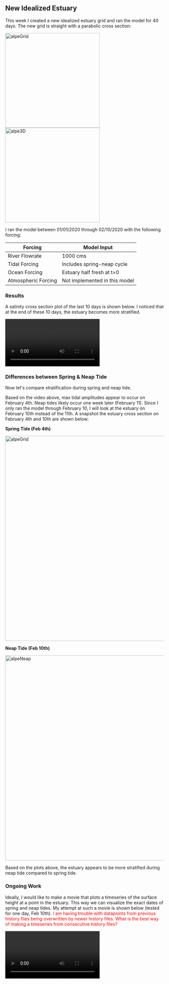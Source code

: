 ## New Idealized Estuary

This week I created a new idealized estuary grid and ran the model for 40 days.
The new grid is straight with a parabolic cross section:

<img src="https://user-images.githubusercontent.com/15829099/174153784-2b0df591-2562-40b4-bf9d-9dc329c6c8c2.png" alt="alpeGrid" width="300"/>
<img src="https://user-images.githubusercontent.com/15829099/174154568-19337c0b-80bf-4365-8895-f75dda3eb525.png" alt="alpe3D" width="300"/>

I ran the model between 01/01/2020 through 02/10/2020 with the following forcing:

|Forcing | Model Input|
|---|---|
|River Flowrate|1000 cms|
|Tidal Forcing| Includes spring-neap cycle|
|Ocean Forcing| Estuary half fresh at t=0|
|Atmospheric Forcing|Not implemented in this model|

### Results

A salinity cross section plot of the last 10 days is shown below. I noticed that at the end of these 10 days, the estuary becomes more stratified.

<video src="https://user-images.githubusercontent.com/15829099/173406059-3dc31852-9f74-460e-9f1d-61ec65cab31a.mp4" controls="controls" style="max-width: 650px;">
</video>

### Differences between Spring & Neap Tide

Now let's compare stratification during spring and neap tide.

Based on the video above, max tidal amplitudes appear to occur on February 4th. Neap tides likely occur one week later (February 11). Since I only ran the model through February 10, I will look at the estuary on February 10th instead of the 11th. A snapshot the estuary cross section on February 4th and 10th are shown below:

**Spring Tide (Feb 4th)**

<img src="https://user-images.githubusercontent.com/15829099/174154659-8ec4fd82-58f6-4a71-9369-263e0f1d0bd2.png" alt="alpeGrid" width="650"/>

**Neap Tide (Feb 10th)**

<img src="https://user-images.githubusercontent.com/15829099/174154790-e44d6e5c-1131-4dd6-8bbd-1adc8a0604f7.png" alt="alpeNeap" width="650"/>

Based on the plots above, the estuary appears to be more stratified during neap tide compared to spring tide.

### Ongoing Work

Ideally, I would like to make a movie that plots a timeseries of the surface height at a point in the estuary. This way we can visualize the exact dates of spring and neap tides. My attempt at such a movie is shown below (tested for one day, Feb 10th). <span style="color:red">
  I am having trouble with datapoints from previous history files being overwritten by newer history files. What is the best way of making a timeseries from consecutive history files?
</span>

<video src="https://user-images.githubusercontent.com/15829099/173740184-6252fa72-f6a8-4dc2-b053-5898dc5de24b.mp4" controls="controls" style="max-width: 650px;">
</video>